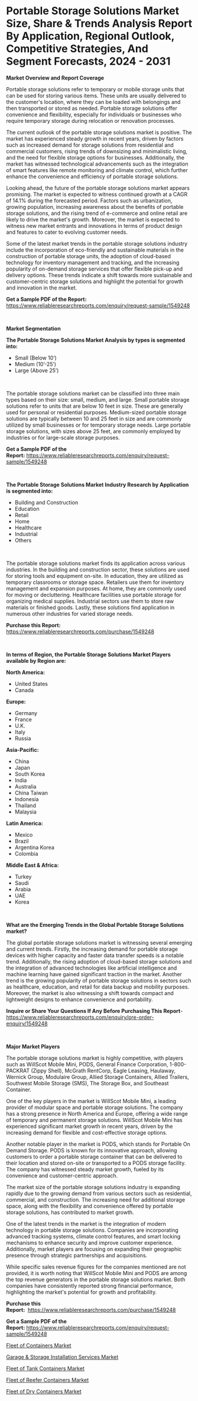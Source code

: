 <p><h1>Portable Storage Solutions Market Size, Share & Trends Analysis Report By Application, Regional Outlook, Competitive Strategies, And Segment Forecasts, 2024 - 2031</h1></p><p><strong>Market Overview and Report Coverage</strong></p>
<p><p>Portable storage solutions refer to temporary or mobile storage units that can be used for storing various items. These units are usually delivered to the customer's location, where they can be loaded with belongings and then transported or stored as needed. Portable storage solutions offer convenience and flexibility, especially for individuals or businesses who require temporary storage during relocation or renovation processes.</p><p>The current outlook of the portable storage solutions market is positive. The market has experienced steady growth in recent years, driven by factors such as increased demand for storage solutions from residential and commercial customers, rising trends of downsizing and minimalistic living, and the need for flexible storage options for businesses. Additionally, the market has witnessed technological advancements such as the integration of smart features like remote monitoring and climate control, which further enhance the convenience and efficiency of portable storage solutions.</p><p>Looking ahead, the future of the portable storage solutions market appears promising. The market is expected to witness continued growth at a CAGR of 14.1% during the forecasted period. Factors such as urbanization, growing population, increasing awareness about the benefits of portable storage solutions, and the rising trend of e-commerce and online retail are likely to drive the market's growth. Moreover, the market is expected to witness new market entrants and innovations in terms of product design and features to cater to evolving customer needs.</p><p>Some of the latest market trends in the portable storage solutions industry include the incorporation of eco-friendly and sustainable materials in the construction of portable storage units, the adoption of cloud-based technology for inventory management and tracking, and the increasing popularity of on-demand storage services that offer flexible pick-up and delivery options. These trends indicate a shift towards more sustainable and customer-centric storage solutions and highlight the potential for growth and innovation in the market.</p></p>
<p><strong>Get a Sample PDF of the Report:</strong> <a href="https://www.reliableresearchreports.com/enquiry/request-sample/1549248">https://www.reliableresearchreports.com/enquiry/request-sample/1549248</a></p>
<p>&nbsp;</p>
<p><strong>Market Segmentation</strong></p>
<p><strong>The Portable Storage Solutions Market Analysis by types is segmented into:</strong></p>
<p><ul><li>Small (Below 10’)</li><li>Medium (10’-25’)</li><li>Large (Above 25’)</li></ul></p>
<p>&nbsp;</p>
<p><p>The portable storage solutions market can be classified into three main types based on their size: small, medium, and large. Small portable storage solutions refer to units that are below 10 feet in size. These are generally used for personal or residential purposes. Medium-sized portable storage solutions are typically between 10 and 25 feet in size and are commonly utilized by small businesses or for temporary storage needs. Large portable storage solutions, with sizes above 25 feet, are commonly employed by industries or for large-scale storage purposes.</p></p>
<p><strong>Get a Sample PDF of the Report:</strong>&nbsp;<a href="https://www.reliableresearchreports.com/enquiry/request-sample/1549248">https://www.reliableresearchreports.com/enquiry/request-sample/1549248</a></p>
<p>&nbsp;</p>
<p><strong>The Portable Storage Solutions Market Industry Research by Application is segmented into:</strong></p>
<p><ul><li>Building and Construction</li><li>Education</li><li>Retail</li><li>Home</li><li>Healthcare</li><li>Industrial</li><li>Others</li></ul></p>
<p>&nbsp;</p>
<p><p>The portable storage solutions market finds its application across various industries. In the building and construction sector, these solutions are used for storing tools and equipment on-site. In education, they are utilized as temporary classrooms or storage space. Retailers use them for inventory management and expansion purposes. At home, they are commonly used for moving or decluttering. Healthcare facilities use portable storage for organizing medical supplies. Industrial sectors use them to store raw materials or finished goods. Lastly, these solutions find application in numerous other industries for varied storage needs.</p></p>
<p><strong>Purchase this Report:</strong>&nbsp; <a href="https://www.reliableresearchreports.com/purchase/1549248">https://www.reliableresearchreports.com/purchase/1549248</a></p>
<p>&nbsp;</p>
<p><strong>In terms of Region, the Portable Storage Solutions Market Players available by Region are:</strong></p>
<p>
    <p> <strong> North America: </strong>
        <ul>
            <li>United States</li>
            <li>Canada</li>
        </ul>
        </p> 
    <p> <strong> Europe: </strong>
        <ul>
            <li>Germany</li>
            <li>France</li>
            <li>U.K.</li>
            <li>Italy</li>
            <li>Russia</li>
        </ul>
        </p> 
    <p> <strong> Asia-Pacific: </strong>
        <ul>
            <li>China</li>
            <li>Japan</li>
            <li>South Korea</li>
            <li>India</li>
            <li>Australia</li>
            <li>China Taiwan</li>
            <li>Indonesia</li>
            <li>Thailand</li>
            <li>Malaysia</li>
        </ul>
        </p> 
    <p> <strong> Latin America: </strong>
        <ul>
            <li>Mexico</li>
            <li>Brazil</li>
            <li>Argentina Korea</li>
            <li>Colombia</li>
        </ul>
        </p> 
    <p> <strong> Middle East & Africa: </strong>
        <ul>
            <li>Turkey</li>
            <li>Saudi</li>
            <li>Arabia</li>
            <li>UAE</li>
            <li>Korea</li>
        </ul>
    </p>
    </p>
<p>&nbsp;</p>
<p><strong>What are the Emerging Trends in the Global Portable Storage Solutions market?</strong></p>
<p><p>The global portable storage solutions market is witnessing several emerging and current trends. Firstly, the increasing demand for portable storage devices with higher capacity and faster data transfer speeds is a notable trend. Additionally, the rising adoption of cloud-based storage solutions and the integration of advanced technologies like artificial intelligence and machine learning have gained significant traction in the market. Another trend is the growing popularity of portable storage solutions in sectors such as healthcare, education, and retail for data backup and mobility purposes. Moreover, the market is also witnessing a shift towards compact and lightweight designs to enhance convenience and portability.</p></p>
<p><strong>Inquire or Share Your Questions If Any Before Purchasing This Report</strong>- <a href="https://www.reliableresearchreports.com/enquiry/pre-order-enquiry/1549248">https://www.reliableresearchreports.com/enquiry/pre-order-enquiry/1549248</a></p>
<p>&nbsp;</p>
<p><strong>Major Market Players</strong></p>
<p><p>The portable storage solutions market is highly competitive, with players such as WillScot Mobile Mini, PODS, General Finance Corporation, 1-800-PACKRAT (Zippy Shell), McGrath RentCorp, Eagle Leasing, Haulaway, Wernick Group, Modulaire Group, Allied Storage Containers, Allied Trailers, Southwest Mobile Storage (SMS), The Storage Box, and Southeast Container. </p><p>One of the key players in the market is WillScot Mobile Mini, a leading provider of modular space and portable storage solutions. The company has a strong presence in North America and Europe, offering a wide range of temporary and permanent storage solutions. WillScot Mobile Mini has experienced significant market growth in recent years, driven by the increasing demand for flexible and cost-effective storage options.</p><p>Another notable player in the market is PODS, which stands for Portable On Demand Storage. PODS is known for its innovative approach, allowing customers to order a portable storage container that can be delivered to their location and stored on-site or transported to a PODS storage facility. The company has witnessed steady market growth, fueled by its convenience and customer-centric approach.</p><p>The market size of the portable storage solutions industry is expanding rapidly due to the growing demand from various sectors such as residential, commercial, and construction. The increasing need for additional storage space, along with the flexibility and convenience offered by portable storage solutions, has contributed to market growth.</p><p>One of the latest trends in the market is the integration of modern technology in portable storage solutions. Companies are incorporating advanced tracking systems, climate control features, and smart locking mechanisms to enhance security and improve customer experience. Additionally, market players are focusing on expanding their geographic presence through strategic partnerships and acquisitions.</p><p>While specific sales revenue figures for the companies mentioned are not provided, it is worth noting that WillScot Mobile Mini and PODS are among the top revenue generators in the portable storage solutions market. Both companies have consistently reported strong financial performance, highlighting the market's potential for growth and profitability.</p></p>
<p><strong>Purchase this Report:</strong>&nbsp;&nbsp;<a href="https://www.reliableresearchreports.com/purchase/1549248">https://www.reliableresearchreports.com/purchase/1549248</a></p>
<p></p>
<p><strong>Get a Sample PDF of the Report:</strong>&nbsp;<a href="https://www.reliableresearchreports.com/enquiry/request-sample/1549248">https://www.reliableresearchreports.com/enquiry/request-sample/1549248</a></p>
<p><p><a href="https://medium.com/@emilypena1936/decoding-fleet-of-containers-market-metrics-market-share-trends-and-growth-patterns-2a72a372481b">Fleet of Containers Market</a></p><p><a href="https://medium.com/@emilypena1936/garage-amp-storage-installation-services-market-the-key-to-successful-business-strategy-forecast-eda743acc7e8">Garage & Storage Installation Services Market</a></p><p><a href="https://medium.com/@emilypena1936/fleet-of-tank-containers-market-exploring-market-share-market-trends-and-future-growth-317df9be5708">Fleet of Tank Containers Market</a></p><p><a href="https://medium.com/@emilypena1936/fleet-of-reefer-containers-market-outlook-industry-overview-and-forecast-2023-to-2030-2ea09be2c858">Fleet of Reefer Containers Market</a></p><p><a href="https://medium.com/@emilypena1936/fleet-of-dry-containers-market-exploring-market-share-market-trends-and-future-growth-13cd696eda89">Fleet of Dry Containers Market</a></p></p>
